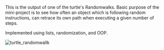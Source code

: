 This is the output of one of the turtle's Randomwalks. Basic purpose of the mini-project is to see how often an object which is following random instructions, can retrace its own path when executing a given number of steps.

Implemented using lists, randomization, and OOP.

![turtle_randomwallk](https://user-images.githubusercontent.com/47264501/112299700-0e81e200-8cbe-11eb-93f2-4db67dffbc3c.gif)
